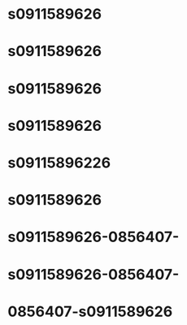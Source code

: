 # s0911589626
# s0911589626
# s0911589626
# s0911589626
# s09115896226
# s0911589626
# s0911589626-0856407-
# s0911589626-0856407-
# 0856407-s0911589626
